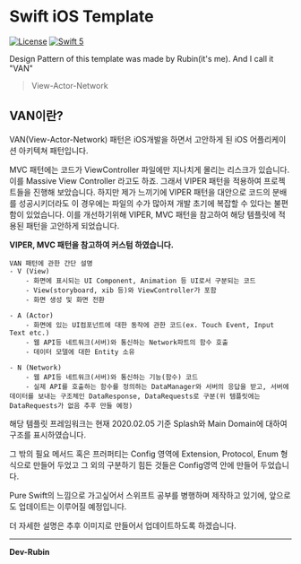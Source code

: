 # Swift iOS Template

[![License](http://img.shields.io/badge/License-MIT-green.svg?style=flat)](https://github.com/clintjang/JWSBoltsSwiftSample/blob/master/LICENSE) [![Swift 5](https://img.shields.io/badge/swift-5.0-orange.svg?style=flat)](https://swift.org) 

Design Pattern of this template was made by Rubin(it's me). And I call it "VAN"

> View-Actor-Network

## VAN이란?

VAN(View-Actor-Network) 패턴은 iOS개발을 하면서 고안하게 된 iOS 어플리케이션 아키텍쳐 패턴입니다.

MVC 패턴에는 코드가 ViewController 파일에만 지나치게 몰리는 리스크가 있습니다. 이를 Massive View Controller 라고도 하죠. 그래서 VIPER 패턴을 적용하여 프로젝트들을 진행해 보았습니다. 하지만 제가 느끼기에 VIPER 패턴을 대안으로 코드의 분배를 성공시키더라도 이 경우에는 파일의 수가 많아져 개발 초기에 복잡할 수 있다는 불편함이 있었습니다. 이를 개선하기위해 VIPER, MVC 패턴을 참고하여 해당 템플릿에 적용된 패턴을 고안하게 되었습니다.

**VIPER, MVC 패턴을 참고하여 커스텀 하였습니다.**

```text
VAN 패턴에 관한 간단 설명
- V (View)
	- 화면에 표시되는 UI Component, Animation 등 UI로서 구분되는 코드
	- View(storyboard, xib 등)와 ViewController가 포함
	- 화면 생성 및 화면 전환

- A (Actor)
	- 화면에 있는 UI컴포넌트에 대한 동작에 관한 코드(ex. Touch Event, Input Text etc.)
	- 웹 API등 네트워크(서버)와 통신하는 Network파트의 함수 호출
	- 데이터 모델에 대한 Entity 소유

- N (Network)
	- 웹 API등 네트워크(서버)와 통신하는 기능(함수) 코드
	- 실제 API를 호출하는 함수를 정의하는 DataManager와 서버의 응답을 받고, 서버에 데이터를 보내는 구조체인 DataResponse, DataRequests로 구분(위 템플릿에는 DataRequests가 없음 추후 만들 예정)
```

해당 템플릿 프레임워크는 현재 2020.02.05 기준 Splash와 Main Domain에 대하여 구조를 표시하였습니다.

그 밖의 필요 메서드 혹은 프러퍼티는 Config 영역에 Extension, Protocol, Enum 형식으로 만들어 두었고 그 외의 구분하기 힘든 것들은 Config영역 안에 만들어 두었습니다.

Pure Swift의 느낌으로 가고싶어서 스위프트 공부를 병행하며 제작하고 있기에, 앞으로도 업데이트는 이루어질 예정입니다.



더 자세한 설명은 추후 이미지로 만들어서 업데이트하도록 하겠습니다.

---

**Dev-Rubin**